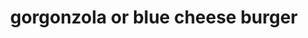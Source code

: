 ---
servings: 12 servings
notes: This recipe is altered from the website
nutritionFacts: |-
  * 348 calories
  * 20.5 g total fat
  * 81 mg cholesterol
  * 765 mg sodium. 19.6 g carbohydrates
  * 27.2 g protein;
directions: |-
  * In a large bowl, mix the ground beef, bacon, cheese, chives, hot pepper sauce, worcestershire sauce, black pepper, salt, and mustard
  * Cover, and refrigerate for 2 hours
  * Preheat grill for high heat
  * Gently form the burger mixture into about 12 patties
  * Oil the grill grate, grill patties 5 minutes per side, or until well done
  * Serve on rolls with caramelized onions
ingredients: |-
  * 3 pounds lean ground beef
  * 8 slices of bacon, cooked and crumbled
  * 4 ounces gorgonzola or blue cheese, crumbled
  * 1/2 cup minced fresh chives
  * 1/4 teaspoon hot pepper sauce
  * 1 teaspoon worcestershire sauce
  * 1 teaspoon coarsely ground black pepper
  * 1 1/2 teaspoons salt
  * 1 teaspoon dry mustard
  * Caramelized onion slices for serving
rating: 5
ease: easy
category: main course
href: 'https://www.allrecipes.com/recipe/24685/blue-cheese-burgers/'
totalTime: 2 hours 35 minutes
cookTime: 10 minutes
prepTime: 25 minutes
title: gorgonzola or blue cheese burger
path: /gorgonzola-or-blue-cheese-burger
---